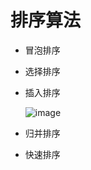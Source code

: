 # 排序算法
- 冒泡排序
- 选择排序
- 插入排序
  
  ![image](https://github.com/user-attachments/assets/08fe1737-708c-43ba-9a3a-ddc3ee07fd73)

- 归并排序
- 快速排序
